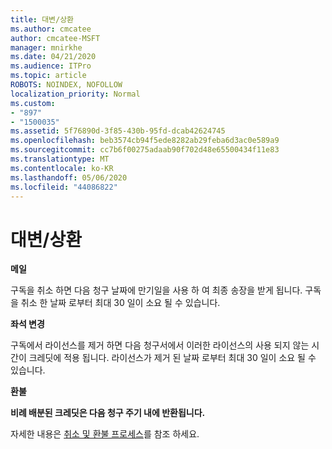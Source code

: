 ```yaml
---
title: 대변/상환
ms.author: cmcatee
author: cmcatee-MSFT
manager: mnirkhe
ms.date: 04/21/2020
ms.audience: ITPro
ms.topic: article
ROBOTS: NOINDEX, NOFOLLOW
localization_priority: Normal
ms.custom:
- "897"
- "1500035"
ms.assetid: 5f76890d-3f85-430b-95fd-dcab42624745
ms.openlocfilehash: beb3574cb94f5ede8282ab29feba6d3ac0e589a9
ms.sourcegitcommit: cc7b6f00275adaab90f702d48e65500434f11e83
ms.translationtype: MT
ms.contentlocale: ko-KR
ms.lasthandoff: 05/06/2020
ms.locfileid: "44086822"
---
```

# <a name="creditrefund"></a>대변/상환

**메일**
  
구독을 취소 하면 다음 청구 날짜에 만기일을 사용 하 여 최종 송장을 받게 됩니다. 구독을 취소 한 날짜 로부터 최대 30 일이 소요 될 수 있습니다.
  
**좌석 변경**
  
구독에서 라이선스를 제거 하면 다음 청구서에서 이러한 라이선스의 사용 되지 않는 시간이 크레딧에 적용 됩니다. 라이선스가 제거 된 날짜 로부터 최대 30 일이 소요 될 수 있습니다.

**환불**

**비례 배분된 크레딧은 다음 청구 주기 내에 반환됩니다.**

자세한 내용은 [취소 및 환불 프로세스](https://docs.microsoft.com/microsoft-365/commerce/subscriptions/cancel-your-subscription?view=o365-worldwide)를 참조 하세요. 
